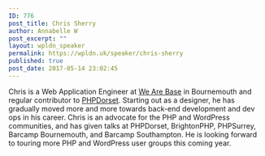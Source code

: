 ```yaml
---
ID: 776
post_title: Chris Sherry
author: Annabelle W
post_excerpt: ""
layout: wpldn_speaker
permalink: https://wpldn.uk/speaker/chris-sherry
published: true
post_date: 2017-05-14 23:02:45
---
```

Chris is a Web Application Engineer at <a href="https://wearebase.com/">We Are Base</a> in Bournemouth and regular contributor to <a href="https://www.phpdorset.co.uk/">PHPDorset</a>. Starting out as a designer, he has gradually moved more and more towards back-end development and dev ops in his career. Chris is an advocate for the PHP and WordPress communities, and has given talks at PHPDorset, BrightonPHP, PHPSurrey, Barcamp Bournemouth, and Barcamp Southampton. He is looking forward to touring more PHP and WordPress user groups this coming year.